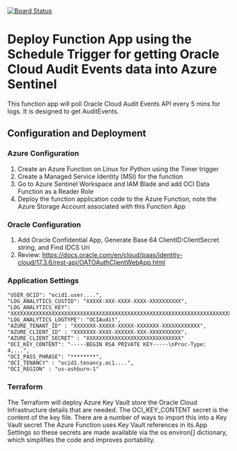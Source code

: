 [![Board Status](https://brianjacdev.visualstudio.com/27939cff-d9e6-4e8a-a169-e9838ab2e691/614ebdd1-1b38-478a-801c-9b3bbcb33ff3/_apis/work/boardbadge/6556c3b7-9a71-40fa-bfa9-ace4714c590e)](https://brianjacdev.visualstudio.com/27939cff-d9e6-4e8a-a169-e9838ab2e691/_boards/board/t/614ebdd1-1b38-478a-801c-9b3bbcb33ff3/Microsoft.RequirementCategory)
# Deploy Function App using the Schedule Trigger for getting Oracle Cloud Audit Events data into Azure Sentinel
This function app will poll Oracle Cloud Audit Events API every 5 mins for logs.  It is designed to get AuditEvents.

## Configuration and Deployment
### Azure Configuration
1. Create an Azure Function on Linux for Python using the Timer trigger
2. Create a Managed Service Identity (MSI) for the function
3. Go to Azure Sentinel Workspace and IAM Blade and add OCI Data Function as a Reader Role
4. Deploy the function application code to the Azure Function, note the Azure Storage Account associated with this Function App

### Oracle Configuration
1. Add Oracle Confidential App, Generate Base 64 ClientID:ClientSecret string, and Find IDCS Uri
2. Review: https://docs.oracle.com/en/cloud/paas/identity-cloud/17.3.6/rest-api/OATOAuthClientWebApp.html


### Application Settings
    "USER_OCID": "ocid1.user....",
    "LOG_ANALYTICS_CUSTID": "XXXXX-XXX-XXXX-XXXX-XXXXXXXXXX",
    "LOG_ANALYTICS_KEY": "XXXXXXXXXXXXXXXXXXXXXXXXXXXXXXXXXXXXXXXXXXXXXXXXXXXXXXXXXXXXXXXXXXXXXXXX==",
    "LOG_ANALYTICS_LOGTYPE": "OCIAudit",
    "AZURE_TENANT_ID" : "XXXXXXX-XXXXX-XXXXX-XXXXXXX-XXXXXXXXXXXX",
    "AZURE_CLIENT_ID" : "XXXXXXX-XXXX-XXXXXX-XXX-XXXXXXXXXX",
    "AZURE_CLIENT_SECRET" : "XXXXXXXXXXXXXXXXXXXXXXXXXXXXXX"
    "OCI_KEY_CONTENT": "-----BEGIN RSA PRIVATE KEY-----\nProc-Type: 4,...",
    "OCI_PASS_PHRASE": "********",
    "OCI_TENANCY" : "ocid1.tenancy.oc1....",
    "OCI_REGION" : "us-ashburn-1"


### Terraform
The Terraform will deploy Azure Key Vault store the Oracle Cloud Infrastructure details that are needed.   The OCI_KEY_CONTENT secret is the content of the key file.   There are a number of ways to import this into a Key Vault secret  The Azure Function uses Key Vault references in its App Settings so these secrets are made available via the os.environ[] dictionary, which simplifies the code and improves portability.
